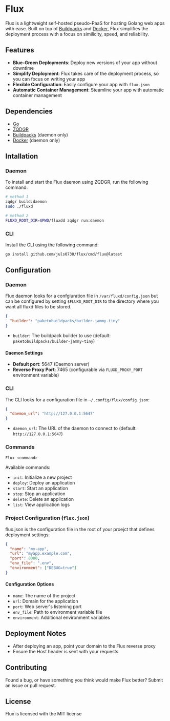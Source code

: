 # Flux

Flux is a lightweight self-hosted pseudo-PaaS for hosting Golang web apps with ease. Built on top of [Buildpacks](https://buildpacks.io/) and [Docker](https://docs.docker.com/get-docker/), Flux simplifies the deployment process with a focus on similicity, speed, and reliability.

## Features

- **Blue-Green Deployments**: Deploy new versions of your app without downtime
- **Simplify Deployment**: Flux takes care of the deployment process, so you can focus on writing your app
- **Flexible Configuration**: Easily configure your app with `flux.json`
- **Automatic Container Management**: Steamline your app with automatic container management

## Dependencies

- [Go](https://golang.org/dl/)
- [ZQDGR](https://github.com/juls0730/zqdgr)
- [Buildpacks](https://buildpacks.io/) (daemon only)
- [Docker](https://docs.docker.com/get-docker/) (daemon only)

## Intallation

### Daemon

To install and start the Flux daemon using ZQDGR, run the following command:

```bash
# method 1
zqdgr build:daemon
sudo ./fluxd

# method 2
FLUXD_ROOT_DIR=$PWD/fluxdd zqdgr run:daemon
```

### CLI

Install the CLI using the following command:

```bash
go install github.com/juls0730/flux/cmd/flux@latest
```

## Configuration

### Daemon

Flux daemon looks for a confgiuration file in `/var/fluxd/config.json` but can be configured by setting `$FLUXD_ROOT_DIR` to the directory where you want all fluxd files to be stored.

```json
{
  "builder": "paketobuildpacks/builder-jammy-tiny"
}
```

- `builder`: The buildpack builder to use (default: `paketobuildpacks/builder-jammy-tiny`)

#### Daemon Settings

- **Default port**: 5647 (Daemon server)
- **Reverse Proxy Port**: 7465 (configurable via `FLUXD_PROXY_PORT` environment variable)

### CLI

The CLI looks for a configuration file in `~/.config/flux/config.json`:

```json
{
  "daemon_url": "http://127.0.0.1:5647"
}
```

- `daemon_url`: The URL of the daemon to connect to (default: `http://127.0.0.1:5647`)

### Commands

```bash
Flux <command>
```

Available commands:

- `init`: Initialize a new project
- `deploy`: Deploy an application
- `start`: Start an application
- `stop`: Stop an application
- `delete`: Delete an application
- `list`: View application logs

### Project Configuration (`flux.json`)

flux.json is the configuration file in the root of your proejct that defines deployment settings:

```json
{
  "name": "my-app",
  "url": "myapp.example.com",
  "port": 8080,
  "env_file": ".env",
  "environment": ["DEBUG=true"]
}
```

#### Configuration Options

- `name`: The name of the project
- `url`: Domain for the application
- `port`: Web server's listening port
- `env_file`: Path to environment variable file
- `environment`: Additional environment variables

## Deployment Notes

- After deploying an app, point your domain to the Flux reverse proxy
- Ensure the Host header is sent with your requests

## Contributing

Found a bug, or have something you think would make Flux better? Submit an issue or pull request.

## License

Flux is licensed with the MIT license
